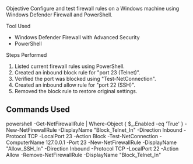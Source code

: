 Objective
Configure and test firewall rules on a Windows machine using Windows Defender Firewall and PowerShell.

Tool Used
- Windows Defender Firewall with Advanced Security
- PowerShell

Steps Performed
1. Listed current firewall rules using PowerShell.
2. Created an inbound block rule for "port 23 (Telnet)".
3. Verified the port was blocked using "Test-NetConnection".
4. Created an inbound allow rule for "port 22 (SSH)".
5. Removed the block rule to restore original settings.

## Commands Used

powershell
-Get-NetFirewallRule | Where-Object { $_.Enabled -eq 'True' }
-New-NetFirewallRule -DisplayName "Block_Telnet_In" -Direction Inbound -Protocol TCP -LocalPort 23 -Action Block
-Test-NetConnection -ComputerName 127.0.0.1 -Port 23
-New-NetFirewallRule -DisplayName "Allow_SSH_In" -Direction Inbound -Protocol TCP -LocalPort 22 -Action Allow
-Remove-NetFirewallRule -DisplayName "Block_Telnet_In"
